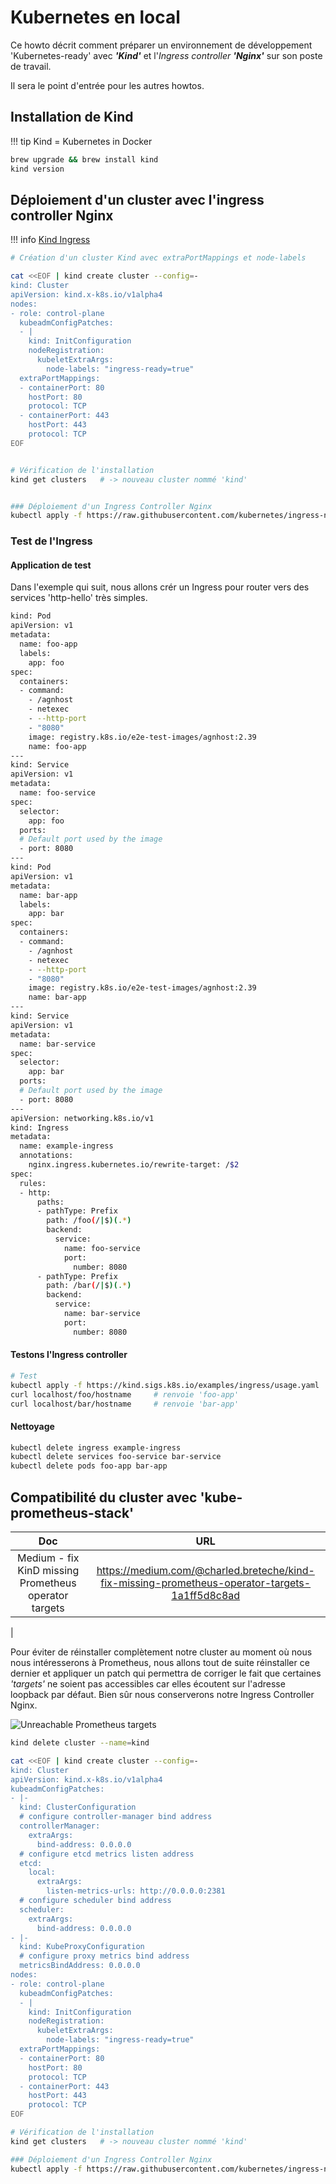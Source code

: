 # Kubernetes en local

Ce howto décrit comment préparer un environnement de développement 'Kubernetes-ready' avec __*'Kind'*__ et l'*Ingress controller* __*'Nginx'*__ sur son poste de travail.

Il sera le point d'entrée pour les autres howtos.



## Installation de Kind

!!! tip
    Kind = Kubernetes in Docker

```sh
brew upgrade && brew install kind
kind version
```


## Déploiement d'un cluster avec l'ingress controller Nginx

!!! info
    [Kind Ingress](https://kind.sigs.k8s.io/docs/user/ingress/)

```sh
# Création d'un cluster Kind avec extraPortMappings et node-labels

cat <<EOF | kind create cluster --config=-
kind: Cluster
apiVersion: kind.x-k8s.io/v1alpha4
nodes:
- role: control-plane
  kubeadmConfigPatches:
  - |
    kind: InitConfiguration
    nodeRegistration:
      kubeletExtraArgs:
        node-labels: "ingress-ready=true"
  extraPortMappings:
  - containerPort: 80
    hostPort: 80
    protocol: TCP
  - containerPort: 443
    hostPort: 443
    protocol: TCP
EOF


# Vérification de l'installation
kind get clusters   # -> nouveau cluster nommé 'kind'


### Déploiement d'un Ingress Controller Nginx
kubectl apply -f https://raw.githubusercontent.com/kubernetes/ingress-nginx/main/deploy/static/provider/kind/deploy.yaml
```



### Test de l'Ingress 


#### Application de test

Dans l'exemple qui suit, nous allons crér un Ingress pour router vers des services 'http-hello' très simples.

```sh title='https://kind.sigs.k8s.io/examples/ingress/usage.yaml'
kind: Pod
apiVersion: v1
metadata:
  name: foo-app
  labels:
    app: foo
spec:
  containers:
  - command:
    - /agnhost
    - netexec
    - --http-port
    - "8080"
    image: registry.k8s.io/e2e-test-images/agnhost:2.39
    name: foo-app
---
kind: Service
apiVersion: v1
metadata:
  name: foo-service
spec:
  selector:
    app: foo
  ports:
  # Default port used by the image
  - port: 8080
---
kind: Pod
apiVersion: v1
metadata:
  name: bar-app
  labels:
    app: bar
spec:
  containers:
  - command:
    - /agnhost
    - netexec
    - --http-port
    - "8080"
    image: registry.k8s.io/e2e-test-images/agnhost:2.39
    name: bar-app
---
kind: Service
apiVersion: v1
metadata:
  name: bar-service
spec:
  selector:
    app: bar
  ports:
  # Default port used by the image
  - port: 8080
---
apiVersion: networking.k8s.io/v1
kind: Ingress
metadata:
  name: example-ingress
  annotations:
    nginx.ingress.kubernetes.io/rewrite-target: /$2
spec:
  rules:
  - http:
      paths:
      - pathType: Prefix
        path: /foo(/|$)(.*)
        backend:
          service:
            name: foo-service
            port:
              number: 8080
      - pathType: Prefix
        path: /bar(/|$)(.*)
        backend:
          service:
            name: bar-service
            port:
              number: 8080
```


#### Testons l'Ingress controller

```sh title="Test"
# Test 
kubectl apply -f https://kind.sigs.k8s.io/examples/ingress/usage.yaml
curl localhost/foo/hostname     # renvoie 'foo-app'
curl localhost/bar/hostname     # renvoie 'bar-app'
```


#### Nettoyage

```sh title="Cleaning"
kubectl delete ingress example-ingress
kubectl delete services foo-service bar-service
kubectl delete pods foo-app bar-app
```



## Compatibilité du cluster avec 'kube-prometheus-stack'

|Doc|URL|
|:---:|:---:|
|Medium - fix KinD missing Prometheus operator targets|https://medium.com/@charled.breteche/kind-fix-missing-prometheus-operator-targets-1a1ff5d8c8ad
|

Pour éviter de réinstaller complètement notre cluster au moment où nous nous intéresserons à Prometheus, nous allons tout de suite réinstaller ce dernier et appliquer un patch qui permettra de corriger le fait que certaines _*'targets'*_ ne soient pas accessibles car elles écoutent sur l'adresse loopback par défaut. Bien sûr nous conserverons notre Ingress Controller Nginx.

![Unreachable Prometheus targets](./images/prometheus_targets_list.png)

```sh
kind delete cluster --name=kind

cat <<EOF | kind create cluster --config=-
kind: Cluster
apiVersion: kind.x-k8s.io/v1alpha4
kubeadmConfigPatches:
- |-
  kind: ClusterConfiguration
  # configure controller-manager bind address
  controllerManager:
    extraArgs:
      bind-address: 0.0.0.0
  # configure etcd metrics listen address
  etcd:
    local:
      extraArgs:
        listen-metrics-urls: http://0.0.0.0:2381
  # configure scheduler bind address
  scheduler:
    extraArgs:
      bind-address: 0.0.0.0
- |-
  kind: KubeProxyConfiguration
  # configure proxy metrics bind address
  metricsBindAddress: 0.0.0.0
nodes:
- role: control-plane
  kubeadmConfigPatches:
  - |
    kind: InitConfiguration
    nodeRegistration:
      kubeletExtraArgs:
        node-labels: "ingress-ready=true"
  extraPortMappings:
  - containerPort: 80
    hostPort: 80
    protocol: TCP
  - containerPort: 443
    hostPort: 443
    protocol: TCP
EOF

# Vérification de l'installation
kind get clusters   # -> nouveau cluster nommé 'kind'

### Déploiement d'un Ingress Controller Nginx
kubectl apply -f https://raw.githubusercontent.com/kubernetes/ingress-nginx/main/deploy/static/provider/kind/deploy.yaml
```